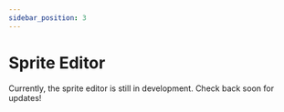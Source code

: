 ```yaml
---
sidebar_position: 3
---
```


# Sprite Editor

Currently, the sprite editor is still in development. Check back soon for updates!

